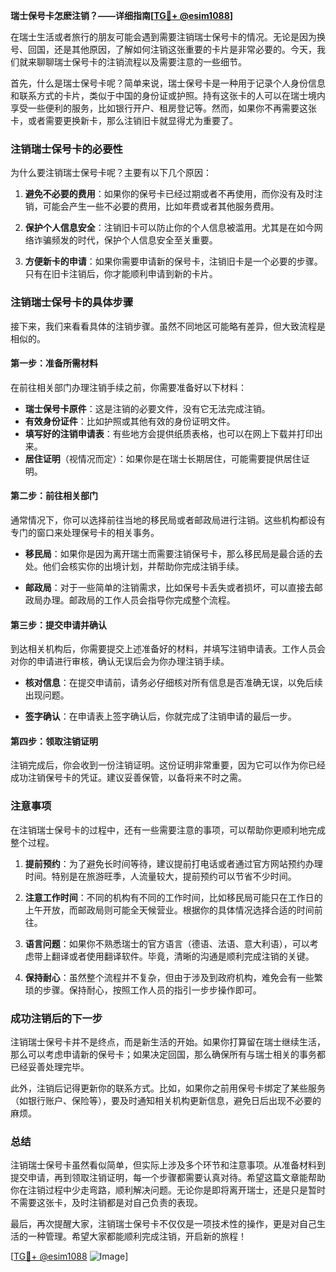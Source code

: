 **瑞士保号卡怎麽注销？——详细指南[[TG💪+ @esim1088](https://t.me/s/esim1088)]**

在瑞士生活或者旅行的朋友可能会遇到需要注销瑞士保号卡的情况。无论是因为换号、回国，还是其他原因，了解如何注销这张重要的卡片是非常必要的。今天，我们就来聊聊瑞士保号卡的注销流程以及需要注意的一些细节。

首先，什么是瑞士保号卡呢？简单来说，瑞士保号卡是一种用于记录个人身份信息和联系方式的卡片，类似于中国的身份证或护照。持有这张卡的人可以在瑞士境内享受一些便利的服务，比如银行开户、租房登记等。然而，如果你不再需要这张卡，或者需要更换新卡，那么注销旧卡就显得尤为重要了。

### 注销瑞士保号卡的必要性

为什么要注销瑞士保号卡呢？主要有以下几个原因：

1. **避免不必要的费用**：如果你的保号卡已经过期或者不再使用，而你没有及时注销，可能会产生一些不必要的费用，比如年费或者其他服务费用。
   
2. **保护个人信息安全**：注销旧卡可以防止你的个人信息被滥用。尤其是在如今网络诈骗频发的时代，保护个人信息安全至关重要。

3. **方便新卡的申请**：如果你需要申请新的保号卡，注销旧卡是一个必要的步骤。只有在旧卡注销后，你才能顺利申请到新的卡片。

### 注销瑞士保号卡的具体步骤

接下来，我们来看看具体的注销步骤。虽然不同地区可能略有差异，但大致流程是相似的。

#### 第一步：准备所需材料

在前往相关部门办理注销手续之前，你需要准备好以下材料：

- **瑞士保号卡原件**：这是注销的必要文件，没有它无法完成注销。
- **有效身份证件**：比如护照或其他有效的身份证明文件。
- **填写好的注销申请表**：有些地方会提供纸质表格，也可以在网上下载并打印出来。
- **居住证明**（视情况而定）：如果你是在瑞士长期居住，可能需要提供居住证明。

#### 第二步：前往相关部门

通常情况下，你可以选择前往当地的移民局或者邮政局进行注销。这些机构都设有专门的窗口来处理保号卡的相关事务。

- **移民局**：如果你是因为离开瑞士而需要注销保号卡，那么移民局是最合适的去处。他们会核实你的出境计划，并帮助你完成注销手续。
  
- **邮政局**：对于一些简单的注销需求，比如保号卡丢失或者损坏，可以直接去邮政局办理。邮政局的工作人员会指导你完成整个流程。

#### 第三步：提交申请并确认

到达相关机构后，你需要提交上述准备好的材料，并填写注销申请表。工作人员会对你的申请进行审核，确认无误后会为你办理注销手续。

- **核对信息**：在提交申请前，请务必仔细核对所有信息是否准确无误，以免后续出现问题。
  
- **签字确认**：在申请表上签字确认后，你就完成了注销申请的最后一步。

#### 第四步：领取注销证明

注销完成后，你会收到一份注销证明。这份证明非常重要，因为它可以作为你已经成功注销保号卡的凭证。建议妥善保管，以备将来不时之需。

### 注意事项

在注销瑞士保号卡的过程中，还有一些需要注意的事项，可以帮助你更顺利地完成整个过程。

1. **提前预约**：为了避免长时间等待，建议提前打电话或者通过官方网站预约办理时间。特别是在旅游旺季，人流量较大，提前预约可以节省不少时间。

2. **注意工作时间**：不同的机构有不同的工作时间，比如移民局可能只在工作日的上午开放，而邮政局则可能全天候营业。根据你的具体情况选择合适的时间前往。

3. **语言问题**：如果你不熟悉瑞士的官方语言（德语、法语、意大利语），可以考虑带上翻译或者使用翻译软件。毕竟，清晰的沟通是顺利完成注销的关键。

4. **保持耐心**：虽然整个流程并不复杂，但由于涉及到政府机构，难免会有一些繁琐的步骤。保持耐心，按照工作人员的指引一步步操作即可。

### 成功注销后的下一步

注销瑞士保号卡并不是终点，而是新生活的开始。如果你打算留在瑞士继续生活，那么可以考虑申请新的保号卡；如果决定回国，那么确保所有与瑞士相关的事务都已经妥善处理完毕。

此外，注销后记得更新你的联系方式。比如，如果你之前用保号卡绑定了某些服务（如银行账户、保险等），要及时通知相关机构更新信息，避免日后出现不必要的麻烦。

### 总结

注销瑞士保号卡虽然看似简单，但实际上涉及多个环节和注意事项。从准备材料到提交申请，再到领取注销证明，每一个步骤都需要认真对待。希望这篇文章能帮助你在注销过程中少走弯路，顺利解决问题。无论你是即将离开瑞士，还是只是暂时不需要这张卡，及时注销都是对自己负责的表现。

最后，再次提醒大家，注销瑞士保号卡不仅仅是一项技术性的操作，更是对自己生活的一种管理。希望大家都能顺利完成注销，开启新的旅程！

[[TG💪+ @esim1088](https://t.me/s/esim1088) ![Image](https://i.postimg.cc/4NQfJmqS/Snipaste-2025-05-13-00-14-12.png)]